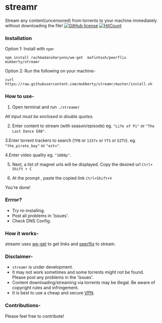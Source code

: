 # streamr
Stream any content(uncensored) from torrents to your machine immediately without downloading the file!
[![GitHub license](https://img.shields.io/github/license/Naereen/StrapDown.js.svg)](https://github.com/Naereen/StrapDown.js/blob/master/LICENSE)
[![HitCount](http://hits.dwyl.com/mukberty/streamr.svg)](http://hits.dwyl.com/mukberty/streamr)

### Installation

Option 1:  Install with `npm`-
```
npm install rachmadaniHaryono/we-get  mafintosh/peerflix  mukberty/streamr
```

Option 2: Run the following on your machine-
```
curl https://raw.githubusercontent.com/mukberty/streamr/master/install.sh
```


### How to use-
1. Open terminal and run `./streamer`

 *All input must be enclosed in double quotes.*
 
2. Enter content to stream (with season/episode) eg. `"Life of Pi"` or `"The Last Dance E08"`.

3.Enter torrent trackers to search (`TPB` or `1337x` or `YTS` or `EZTV`). eg. `"the_pirate_bay"` or `"eztv"`.

4.Enter video quality eg. `"1080p"`.

5. Next, a list of magnet urls will be displayed. Copy the desired url `Ctrl+ Shift + C`

6. At the prompt , paste the copied link `Ctrl+Shift+V`

 You're done!


### Errror?
* Try re-installing.
* Post all problems in 'Issues'.
* Check DNS Config.


### How it works-
streamr uses [we-get](https://github.com/rachmadaniHaryono/we-get) to get links and [peerflix](https://github.com/mafintosh/peerflix) to stream.


### Disclaimer-
* `streamr` is under development. 
* It may not work sometimes and some torrents might not be found. Please post any problems in the 'Issues'. 
* Content downloading/streaming via torrents may be illegal. Be aware of copyright rules and infringement. 
* It is best to use a cheap and secure [VPN](https://eazyvpn.tech/).


### Contributions-
Please feel free to contribute! 
